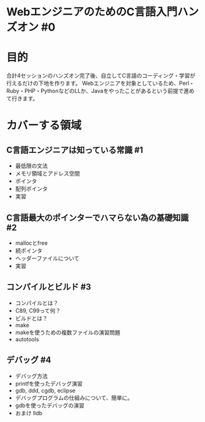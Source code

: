 
# WebエンジニアのためのC言語入門ハンズオン #0

# 目的
合計4セッションのハンズオン完了後、自立してC言語のコーディング・学習が行えるだけの下地を作ります。
Webエンジニアを対象としているため、Perl・Ruby・PHP・PythonなどのLLか、Javaをやったことがあるという前提で進めて行きます。

# カバーする領域

## C言語エンジニアは知っている常識 #1
+ 最低限の文法 
+ メモリ領域とアドレス空間
+ ポインタ
+ 配列ポインタ
+ 実習


## C言語最大のポインターでハマらない為の基礎知識 #2
+ mallocとfree
+ 続ポインタ
+ ヘッダーファイルについて
+ 実習

## コンパイルとビルド #3
+ コンパイルとは？
+ C89, C99って何？
+ ビルドとは？
+ make
+ makeを使うための複数ファイルの演習問題
+ autotools


## デバッグ #4
+ デバッグ方法
+ printfを使ったデバッグ演習
+ gdb, ddd, cgdb, eclipse
+ デバッグプログラムの仕組みについて、簡単に。
+ gdbを使ったデバッグの演習
+ おまけ lldb


